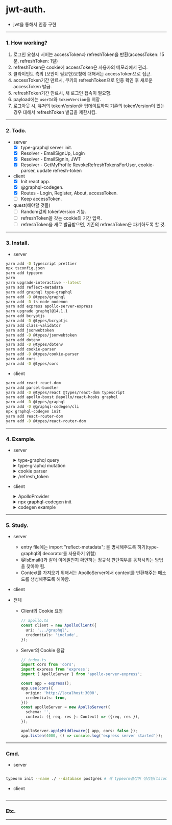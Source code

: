 # jwt-auth.
- jwt을 통해서 인증 구현

---
### 1. How working? 
1. 로그인 요청시 서버는 accessToken과 refreshToken을 반환(accessToken: 15분, refreshToken: 1일)
2. refreshToken은 cookie에 accessToken은 사용자의 메모리에서 관리.
3. 클라이언트 측의 (보안이 필요한)요청에 대해서는 accessToken으로 접근.
4. accessToken기간 만료시, 쿠키의 refreshToken으로 인증 확인 후 새로운 accessToken 발급.
5. refreshToken기간 만료시, 새 로그인 접속이 필요함.
6. payload에는 `userId`와 `tokenVersion`을 저장.
7. 로그아웃 시, 유저의 tokenVersion을 업데이트하여 기존의 tokenVersion이 있는경우 대해서 refreshToken 발급을 제한시킴.

---
### 2. Todo.
- server
  - [x] type-graphql server init. 
  - [x] Resolver - EmailSignUp, Login
  - [x] Resolver - EmailSignIn, JWT
  - [x] Resolver - GetMyProfile RevokeRefreshTokensForUser, cookie-parser, update refresh-token

- client
  - [x] Init react app.
  - [x] @graphql-codegen.
  - [x] Routes - Login, Register, About, accessToken.
  - [ ] Keep accessToken.

- quest(해야할 것들)
  - [ ] Random값의 tokenVersion 기능.
  - [ ] refreshToken을 갖는 cookie의 기간 입력.
  - [ ] refreshToken을 새로 발급받으면, 기존의 refreshToken은 파기하도록 할 것.
---
### 3. Install.
- server  
```bash
yarn add -D typescript prettier
npx tsconfig.json
yarn add typeorm
yarn 
yarn upgrade-interactive --latest
yarn add reflect-metadata
yarn add graphql type-graphql
yarn add -D @types/graphql
yarn add -D ts-node nodemon
yarn add express apollo-server-express
yarn upgrade graphql@14.1.1
yarn add bcryptjs
yarn add -D @types/bcryptjs
yarn add class-validator
yarn add jsonwebtoken
yarn add -D @types/jsonwebtoken
yarn add dotenv
yarn add -D @types/dotenv
yarn add cookie-parser
yarn add -D @types/cookie-parser
yarn add cors
yarn add -D @types/cors
```

- client
```bash
yarn add react react-dom 
yarn add parcel-bundler
yarn add -D @types/react @types/react-dom typescript
yarn add apollo-boost @apollo/react-hooks graphql
yarn add -D @types/graphql
yarn add -D @graphql-codegen/cli
npx graphql-codegen init
yarn add react-router-dom
yarn add -D @types/react-router-dom
```

---

### 4. Example.
- server
  <details>
  <summary>type-graphql query</summary>

  <p>

  ```ts
  // src/user/api/UserResolver.ts
  import { Resolver } from 'type-graphql';
  import { User } from '../../entity/User';

  @Resolver(User)
  class UserResolver {
    @Query(() => String)
    async sayHello (): Promise<string> {
      return 'hello';
    }
  }

  ```
  </p>
  </details>

  <details>
  <summary>type-graphql mutation</summary>
  <p>

  ```ts
  /**
   *  다른 api 리졸버에서 참조하기 위해서 @ObjectType를 @Entity()에서는 꼭 사용하도록 해야함.
   */
  // src/entity/User.ts
  @ObjectType() 
  @Entity('users')
  class User extends BaseEntity {
    //...
  }
  // src/api/user/UserResolver.ts
  @Mutation(() => EmailSignUpResponse)
  async emailSignUp(
    @Arg('email') email: string,
    @Arg('passsword') password: string
  ): Promise<EmailSignUpResponse> {
    try {
      const hashPassword = bcrypt.hashSync(password, 10);
      const user = await User.create({
        email,
        password: hashPassword
      }).save(); // save를 사용해야 id가 생성되므로 return시 user값에서 에러가 발생하지 않음.
      
      return {
        ok: true,
        error: undefined,
        user
      };
    } catch(error) {
      return {
        ok: false,
        error: error.message,
        user: undefined
      };
    }
  }

  ```
  </p>
  </details>

  <details>
  <summary>cookie parser</summary>
  <p>

  ```ts
  import cookieParser from 'cookie-parser';
  import express from 'express';

  const app = express();
  // '/test'경로에만 cookieParser를 적용하여, 다른 라우터에 요청시 필요없는 오버헤드를 줄일 수 있음.
  app.use('/test', cookieParser());
  app.get('/test', (req, res) => {
    console.log('cookies: ', req.cookies.jid);
  });

  ```
  </p>
  </details>

  <details>
  <summary>/refresh_token</summary>
  <p>

  ```ts
  import cookieParser from 'cookie-parser';
  import express from 'express';
  import { createRefreshToken } from './createRefreshToken';
  import { createAccessToken } from './createAccessToken';

  /**
   *  refreshToken의 발급조건:
   *  1. cookie에 refreshToken값이 존재해야함.
   *  2. refreshToken의 만료기간.
   *  3. payload에 userId가 존재 + user의 id값과 동일한 user가 있어야 함.
   *  4. payload에 tokenVersion이 user의 tokenVersion과 동일해야 함.
   * 
   */

  const app = express();

  // refresh_token경로에서만 cookieParser적용(다른 URL의 요청과는 별개로 오버헤드가 발생하지 않도록 할 것)
  app.use('/refresh_token', cookieParser());  
  app.get('/refresh_token', async (_req, res) => {
    const token: string | undefined = res.cookies.jid;
    if(token) {
      try {
        const payload = verify(token, process.env.JWT_REFRESH_SECRET);

        // payloa의 tokenVersion과 userId가 0인경우가 있으므로 in을 통해 올바른 토큰타입 확인.
        if('userId' in payload && 
        'tokenVersion' in payload) {
          const user: User | undefined = await User.findOne({ id: payload.userId });
          if(user && (payload.tokenVersion === user.tokenVersion)) {
            // ok
            const refreshToken = createRefreshToken(user);
            const accessToken = createAccessToken(user);

            // refreshToken을 기존의 cookie에 덮어씌우기
            res.cookie('jid', refreshToken,
              { httpOnly: true }
            );
            return res.send({
              ok: true,
              error: undefined,
              accessToken,
            });
          } else {
            return res.send({
              ok: false,
              error: 'Not found user Or Wrong tokenVersion',
              accessToken: undefined,
            });
          }
          
        } else { // token 정책이 맞지 않은경우,
          return res.send({
            ok: false,
            error: 'Wrong token',
            accessToken: undefined
          });
        }
      } catch(error) {
        return res.send({ 
          ok: false, 
          error: error.message, 
          accessToken: undefined,
        });
      }
    } else {
      return res.send({ 
        ok: false, 
        error: 'No authenticated', 
        accessToken: undefined,
      });
    }
  })

  ```
  </p>
  </details>

- client
  <details>
  <summary>ApolloProvider</summary>
  <p>

  ```ts
  import React from "react";
  import ReactDOM from "react-dom";
  import App from "./App";
  import ApolloClient from "apollo-boost";
  import { ApolloProvider } from "@apollo/react-hooks";

  const client = new ApolloClient({
    uri: "http://localhost:4000/graphql",
  });

  ReactDOM.render(
    <ApolloProvider client={client}>
      <App />
    </ApolloProvider>,
    document.getElementById("root")
  );

  ```
  </p>
  </details>

  <details>
  <summary>npx graphql-codegen init</summary>
  <p>
  
  ```bash
  $ npx graphql-codegen init
  ? What type of application are you building? Application built with React
  ? Where is your schema?: (path or url) http://localhost:4000/graphql
  ? Where are your operations and fragments?: src/graphql/*.graphql
  ? Pick plugins: TypeScript (required by other typescript plugins), TypeScript Operations (operations and fragments), TypeScript React Apollo (typed components and HOCs)
  ? Where to write the output: src/generated/graphql.tsx
  ? Do you want to generate an introspection file? No
  ? How to name the config file? codegen.yml
  ? What script in package.json should run the codegen? codegen
  
  # /src/codegen.yml파일이 생성됨.
  # package.json을 보면, codegen 플러그인들이 devDependencies에 추가되어있을 것이다.
  # 따라서 설치를 해주도록 하자
  $ yarn  

  $ yarn codegen
  ```
  </p>
  </details>

  <details>
  <summary>codegen example</summary>
  <p>
  
  ```graphql

  ## src/graphql/hello.graphql
  query SayHello {
    sayHello
  }
  
  ```

  ```bash
  $ yarn codegen 
  ``` 
  </p>
  
  </details>

---
### 5. Study.
- server
  - entry file에는 import "reflect-metadata"; 을 명시해주도록 하기(type-graphql의 decorator를 사용하기 위함)
  - @IsEmail()과 같이 이메일인지 확인하는 정규식 판단여부를 동작시키는 방법을 찾아야 됨.
  - Context를 가져오기 위해서는 ApolloServer에서 context를 반환해주는 메소드를 생성해주도록 해야함.
- client
  
- 전체
  - Client의 Cookie 요청
    ```ts
    // apollo.ts
    const client = new ApolloClient({
      uri: '.../graphql',
      credentials: 'include',
    });
    ```
  - Server의 Cookie 응답
    ```ts
    // index.ts
    import cors from 'cors';
    import express from 'express';
    import { ApolloServer } from 'apollo-server-express';

    const app = express();
    app.use(cors({
      origin: 'http://localhost:3000',
      credentials: true,
    }))
    const apolloServer = new ApolloServer({
      schema: '',
      context: ({ req, res }: Context) => ({req, res }),
    });

    apolloServer.applyMiddleware({ app, cors: false });
    app.listen(4000, () => console.log('express server started'));
    ```

---
### Cmd.
- server
```bash

typeorm init --name ./ --database postgres # 새 typeorm설정이 생성됨(tsconfig.json의 내용도 함께변하므로 인지)

```

- client

```

```
---
### Etc.


---
